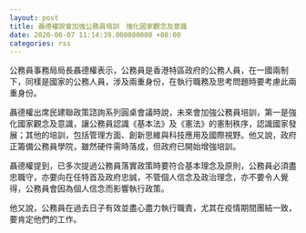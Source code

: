 ```yaml
---
layout: post
title: 聶德權說會加強公務員培訓　強化國家觀念及意識
date: 2020-06-07 11:14:39.000000000 +08:00
categories: rss
---
```


公務員事務局局長聶德權表示，公務員是香港特區政府的公務人員，在一國兩制下，同樣是國家的公務人員，涉及兩重身份，在執行職務及思考問題時要考慮此兩重身份。

聶德權出席民建聯政策諮詢系列圓桌會議時說，未來會加強公務員培訓，第一是強化國家觀念及意識，讓公務員認識《基本法》及《憲法》的憲制秩序，認識國家發展；其他的培訓，包括管理方面、創新思維與科技應用及國際視野。他又說，政府正籌備公務員學院，雖然硬件需時落成，但政府已開始增強培訓。

聶德權提到，已多次提過公務員落實政策時要符合基本理念及原則，公務員必須盡忠職守，亦要向在任特首及政府忠誠，不管個人信念及政治理念，亦不要令人覺得，公務員會因為個人信念而影響執行政策。

他又說，公務員在過去日子有效並盡心盡力執行職責，尤其在疫情期間團結一致，要肯定他們的工作。
